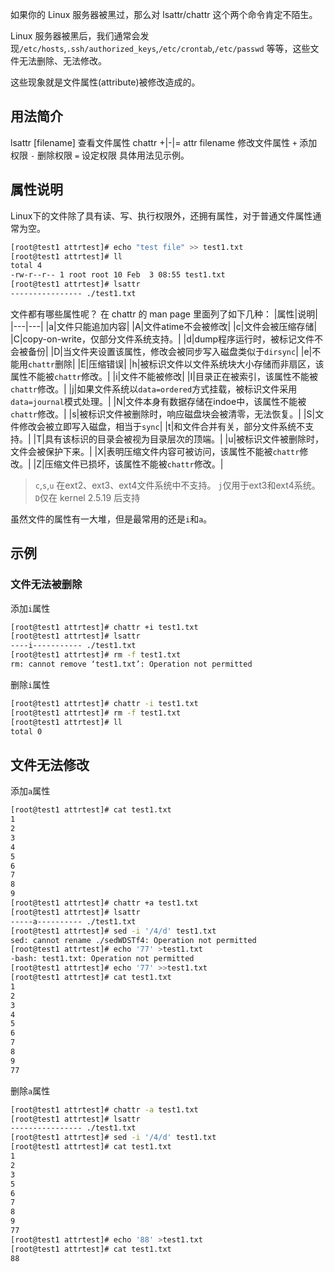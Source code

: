 如果你的 Linux 服务器被黑过，那么对 lsattr/chattr 这个两个命令肯定不陌生。

Linux 服务器被黑后，我们通常会发现`/etc/hosts`,`.ssh/authorized_keys`,`/etc/crontab`,`/etc/passwd` 等等，这些文件无法删除、无法修改。

这些现象就是文件属性(attribute)被修改造成的。

## 用法简介
lsattr  [filename]  查看文件属性
chattr  +|-|= attr filename  修改文件属性
`+`  添加权限
`-`  删除权限
`=`  设定权限
具体用法见示例。  

## 属性说明
Linux下的文件除了具有读、写、执行权限外，还拥有属性，对于普通文件属性通常为空。
```bash
[root@test1 attrtest]# echo "test file" >> test1.txt
[root@test1 attrtest]# ll
total 4
-rw-r--r-- 1 root root 10 Feb  3 08:55 test1.txt
[root@test1 attrtest]# lsattr 
---------------- ./test1.txt

```
文件都有哪些属性呢？ 在 chattr 的 man page 里面列了如下几种：
|属性|说明|
|---|---|
|a|文件只能追加内容|
|A|文件atime不会被修改|
|c|文件会被压缩存储|
|C|copy-on-write，仅部分文件系统支持。|
|d|dump程序运行时，被标记文件不会被备份|
|D|当文件夹设置该属性，修改会被同步写入磁盘类似于`dirsync`|
|e|不能用`chattr`删除|
|E|压缩错误|
|h|被标识文件以文件系统块大小存储而非扇区，该属性不能被`chattr`修改。|
|i|文件不能被修改|
|I|目录正在被索引，该属性不能被`chattr`修改。|
|j|如果文件系统以`data=ordered`方式挂载，被标识文件采用`data=journal`模式处理。|
|N|文件本身有数据存储在indoe中，该属性不能被`chattr`修改。|
|s|被标识文件被删除时，响应磁盘块会被清零，无法恢复。|
|S|文件修改会被立即写入磁盘，相当于`sync`|
|t|和文件合并有关，部分文件系统不支持。|
|T|具有该标识的目录会被视为目录层次的顶端。|
|u|被标识文件被删除时，文件会被保护下来。|
|X|表明压缩文件内容可被访问，该属性不能被`chattr`修改。|
|Z|压缩文件已损坏，该属性不能被`chattr`修改。|

> `c`,`s`,`u` 在ext2、ext3、ext4文件系统中不支持。
> `j`仅用于ext3和ext4系统。
> `D`仅在 kernel 2.5.19 后支持

虽然文件的属性有一大堆，但是最常用的还是`i`和`a`。 

## 示例

### 文件无法被删除
添加`i`属性
```bash
[root@test1 attrtest]# chattr +i test1.txt 
[root@test1 attrtest]# lsattr 
----i----------- ./test1.txt
[root@test1 attrtest]# rm -f test1.txt 
rm: cannot remove ‘test1.txt’: Operation not permitted
```
删除`i`属性
```bash
[root@test1 attrtest]# chattr -i test1.txt 
[root@test1 attrtest]# rm -f test1.txt 
[root@test1 attrtest]# ll
total 0
```
## 文件无法修改
添加`a`属性
```bash
[root@test1 attrtest]# cat test1.txt 
1
2
3
4
5
6
7
8
9
[root@test1 attrtest]# chattr +a test1.txt 
[root@test1 attrtest]# lsattr 
-----a---------- ./test1.txt
[root@test1 attrtest]# sed -i '/4/d' test1.txt 
sed: cannot rename ./sedWDSTf4: Operation not permitted
[root@test1 attrtest]# echo '77' >test1.txt 
-bash: test1.txt: Operation not permitted
[root@test1 attrtest]# echo '77' >>test1.txt 
[root@test1 attrtest]# cat test1.txt 
1
2
3
4
5
6
7
8
9
77
```
删除`a`属性
```bash
[root@test1 attrtest]# chattr -a test1.txt 
[root@test1 attrtest]# lsattr 
---------------- ./test1.txt
[root@test1 attrtest]# sed -i '/4/d' test1.txt 
[root@test1 attrtest]# cat test1.txt 
1
2
3
5
6
7
8
9
77
[root@test1 attrtest]# echo '88' >test1.txt 
[root@test1 attrtest]# cat test1.txt 
88
```




